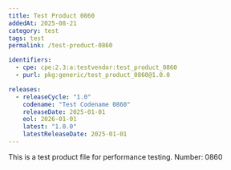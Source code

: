 ```yaml
---
title: Test Product 0860
addedAt: 2025-08-21
category: test
tags: test
permalink: /test-product-0860

identifiers:
  - cpe: cpe:2.3:a:testvendor:test_product_0860
  - purl: pkg:generic/test_product_0860@1.0.0

releases:
  - releaseCycle: "1.0"
    codename: "Test Codename 0860"
    releaseDate: 2025-01-01
    eol: 2026-01-01
    latest: "1.0.0"
    latestReleaseDate: 2025-01-01
---
```


This is a test product file for performance testing. Number: 0860
